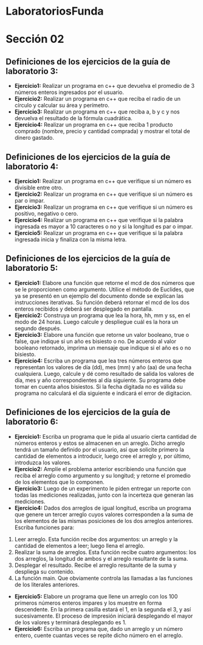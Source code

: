 # LaboratoriosFunda
# Sección 02
## Definiciones de los ejercicios de la guía de laboratorio 3:
* __Ejercicio1:__ Realizar un programa en c++ que devuelva el promedio de 3 números
enteros ingresados por el usuario.
* __Ejercicio2:__ Realizar un programa en c++ que reciba el radio de un círculo y calcular su
área y perímetro.
* __Ejercicio3:__ Realizar un programa en c++ que reciba a, b y c y nos devuelva el resultado
de la fórmula cuadrática.
* __Ejercicio4:__ Realizar un programa en c++ que reciba 1 producto comprado (nombre,
precio y cantidad comprada) y mostrar el total de dinero gastado.
## Definiciones de los ejercicios de la guía de laboratorio 4:
* __Ejercicio1:__ Realizar un programa en c++ que verifique si un número es divisible entre
otro.
* __Ejercicio2:__ Realizar un programa en c++ que verifique si un número es par o impar.
* __Ejercicio3:__ Realizar un programa en c++ que verifique si un número es positivo, negativo
o cero.
* __Ejercicio4:__ Realizar un programa en c++ que verifique si la palabra ingresada es mayor a
10 caracteres o no y si la longitud es par o impar.
* __Ejercicio5:__ Realizar un programa en c++ que verifique si la palabra ingresada inicia y
finaliza con la misma letra.
## Definiciones de los ejercicios de la guía de laboratorio 5:
* __Ejercicio1:__ Elabore una función que retorne el mcd de dos números que se le
proporcionen como argumento. Utilice el método de Euclides, que ya se
presentó en un ejemplo del documento donde se explican las instrucciones
iterativas. Su función deberá retornar el mcd de los dos enteros recibidos y
deberá ser desplegado en pantalla.
* __Ejercicio2:__ Construya un programa que lea la hora, hh, mm y ss, en el modo de 24
horas. Luego calcule y despliegue cuál es la hora un segundo después.
* __Ejercicio3:__ Elabore una función que retorne un valor booleano, true o false, que indique
si un año es bisiesto o no.  De acuerdo al valor booleano retornado,
imprima un mensaje que indique si el año es o no bisiesto.
* __Ejercicio4:__ Escriba un programa que lea tres números enteros que representan los
valores de día (dd), mes (mm) y año (aa) de una fecha cualquiera. Luego,
calcule y dé como resultado de salida los valores de día, mes y año
correspondientes al día siguiente. Su programa debe tomar en cuenta años
bisiestos. Si la fecha digitada no es válida su programa no calculará el día
siguiente e indicará el error de digitacion.
## Definiciones de los ejercicios de la guía de laboratorio 6:
* __Ejercicio1:__ Escriba un programa que le pida al usuario cierta cantidad de números enteros y estos
se almacenen en un arreglo. Dicho arreglo tendrá un tamaño definido por el usuario, así
que solicite primero la cantidad de elementos a introducir, luego cree el arreglo y, por
último, introduzca los valores.
* __Ejercicio2:__ Amplíe el problema anterior escribiendo una función que reciba el arreglo como
argumento y su longitud; y retorne el promedio de los elementos que lo componen.
* __Ejercicio3:__ Luego de un experimento le piden entregar un reporte con todas las mediciones
realizadas, junto con la incerteza que generan las mediciones.
* __Ejercicio4:__ Dados dos arreglos de igual longitud, escriba un programa que genere un tercer arreglo
cuyos valores corresponden a la suma de los elementos de las mismas posiciones de
los dos arreglos anteriores. Escriba funciones para:
1. Leer arreglo. Esta función recibe dos argumentos: un arreglo y la cantidad de
elementos a leer; luego llena el arreglo.
2.  Realizar la suma de arreglos. Esta función recibe cuatro argumentos: los dos
arreglos, la longitud de ambos y el arreglo resultante de la suma.
3. Desplegar el resultado. Recibe el arreglo resultante de la suma y despliega su
contenido.
4. La función main. Que obviamente controla las llamadas a las funciones de los
literales anteriores.
* __Ejercicio5:__ Elabore un programa que llene un arreglo con los 100 primeros números enteros
impares y los muestre en forma descendente. En la primera casilla estará el 1, en la
segunda el 3, y así sucesivamente. El proceso de impresión iniciará desplegando el
mayor de los valores y terminará desplegando es 1.
* __Ejercicio6:__ Escriba un programa que, dado un arreglo y un número entero, cuente cuantas veces
se repite dicho número en el arreglo.